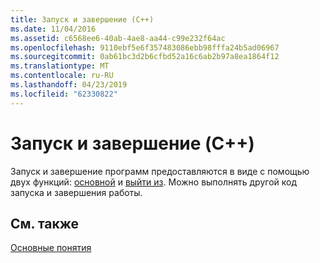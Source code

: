 ```yaml
---
title: Запуск и завершение (C++)
ms.date: 11/04/2016
ms.assetid: c6568ee6-40ab-4ae8-aa44-c99e232f64ac
ms.openlocfilehash: 9110ebf5e6f357483086ebb98fffa24b5ad06967
ms.sourcegitcommit: 0ab61bc3d2b6cfbd52a16c6ab2b97a8ea1864f12
ms.translationtype: MT
ms.contentlocale: ru-RU
ms.lasthandoff: 04/23/2019
ms.locfileid: "62330822"
---
```

# <a name="startup-and-termination-c"></a>Запуск и завершение (C++)

Запуск и завершение программ предоставляются в виде с помощью двух функций: [основной](../cpp/main-program-startup.md) и [выйти из](../cpp/program-termination.md). Можно выполнять другой код запуска и завершения работы.

## <a name="see-also"></a>См. также

[Основные понятия](../cpp/basic-concepts-cpp.md)